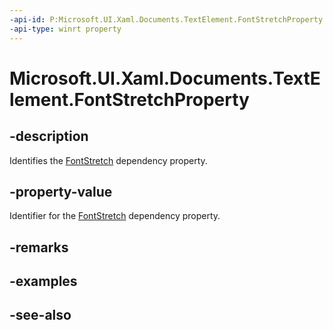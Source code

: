 ```yaml
---
-api-id: P:Microsoft.UI.Xaml.Documents.TextElement.FontStretchProperty
-api-type: winrt property
---
```


<!-- Property syntax
public Windows.UI.Xaml.DependencyProperty FontStretchProperty { get; }
-->

# Microsoft.UI.Xaml.Documents.TextElement.FontStretchProperty

## -description
Identifies the [FontStretch](textelement_fontstretch.md) dependency property.

## -property-value
Identifier for the [FontStretch](textelement_fontstretch.md) dependency property.

## -remarks

## -examples

## -see-also
